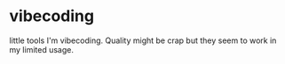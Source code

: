 # vibecoding
little tools I'm vibecoding. Quality might be crap but they seem to work in my limited usage. 
